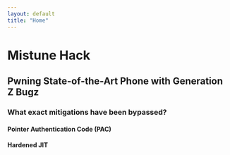 ```yaml
---
layout: default
title: "Home"
---
```


# Mistune Hack

## Pwning State-of-the-Art Phone with Generation Z Bugz

### What exact mitigations have been bypassed?

#### Pointer Authentication Code (PAC)

#### Hardened JIT